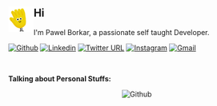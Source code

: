 <!-- Your title -->
## Hi <img width="10%" height="10%" align="left" alt="Github" src="https://raw.githubusercontent.com/SatYu26/SatYu26/master/Assets/wave.gif" />
 I'm Pawel Borkar, a passionate self taught Developer. 

<!-- Your badges
You can use the website to generate badges: https://shields.io/
-->

[![Github](https://img.shields.io/badge/-Github-000?style=flat&logo=Github&logoColor=white)](https://github.com/pawelborkar)
[![Linkedin](https://img.shields.io/badge/-LinkedIn-blue?style=flat&logo=Linkedin&logoColor=white)](https://www.linkedin.com/in/pawelborkar)
[![Twitter URL](https://img.shields.io/twitter/url?label=pawelsb&style=social&url=https%3A%2F%2Ftwitter.com%2Fpawelsb)](https://twitter.com/pawelsb)
[![Instagram](https://img.shields.io/badge/-Instagram-c13584?style=flat&labelColor=c13584&logo=instagram&logoColor=white)](https://www.instagram.com/paweldiaries/)
[![Gmail](https://img.shields.io/badge/-Gmail-c14438?style=flat&logo=Gmail&logoColor=white)](mailto:psb.codes@gmail.com)


&nbsp;

<!-- Talking about you -->
**Talking about Personal Stuffs:**

<!-- Any image aligned to the right. Beware the width -->
<img width="55%" align="right" alt="Github" src="https://raw.githubusercontent.com/onimur/.github/master/.resources/git-header.svg" />

